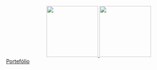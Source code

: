 <div align="center">
  <a href="https://github.com/Alexffb32">
  <img height="140em" src="https://github-readme-stats.vercel.app/api?username=Alexffb32&show_icons=true&theme=dracula&include_all_commits=true&count_private=true"/>
  <img height="140em" src="https://github-readme-stats.vercel.app/api/top-langs/?username=Alexffb32&layout=compact&langs_count=7&theme=dracula"/>
</div>
  <a href="https://portefolio-alexffb.vercel.app/" target="_blank">Portefólio</a>

